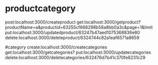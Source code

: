 # productcategory
post:localhost:3000/createproduct
get:localhost:3000/getproduct?productName=a&productid=63255cf668298b58a8bb0a3c&page=1&limit
put:localhost:3000/updatedproduct/63247b47aed1075368836e80
delete:localhost:3000/deleteproduct/6324744c82a1eaf6571a8659

#category
create:localhost:3000/createcategories
get:localhost:3000/getcategories?
put:localhost:3000/updatecategories
delete:localhost:3000/deletecategories/632476d7b41c370fe8231c29
